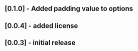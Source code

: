 ## [0.1.0] - Added padding value to options

## [0.0.4] - added license



## [0.0.3] - initial release
